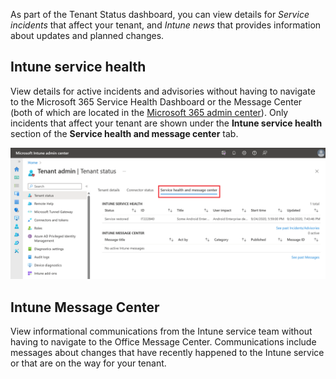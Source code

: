 As part of the Tenant Status dashboard, you can view details for *Service incidents* that affect your tenant, and *Intune news* that provides information about updates and planned changes.

## Intune service health

View details for active incidents and advisories without having to navigate to the Microsoft 365 Service Health Dashboard or the Message Center (both of which are located in the [Microsoft 365 admin center](/microsoft-365/admin/admin-overview/about-the-admin-center?azure-portal=true)). Only incidents that affect your tenant are shown under the **Intune service health** section of the **Service health and message center** tab.  

[![Screenshot of Intune Service health and message center in Microsoft Intune.](../media/intro-to-endpoint-manager-28.png)](../media/intro-to-endpoint-manager-28.png#lightbox)

## Intune Message Center

View informational communications from the Intune service team without having to navigate to the Office Message Center. Communications include messages about changes that have recently happened to the Intune service or that are on the way for your tenant.
